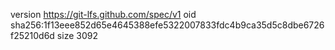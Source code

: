 version https://git-lfs.github.com/spec/v1
oid sha256:1f13eee852d65e4645388efe5322007833fdc4b9ca35d5c8dbe6726f25210d6d
size 3092
